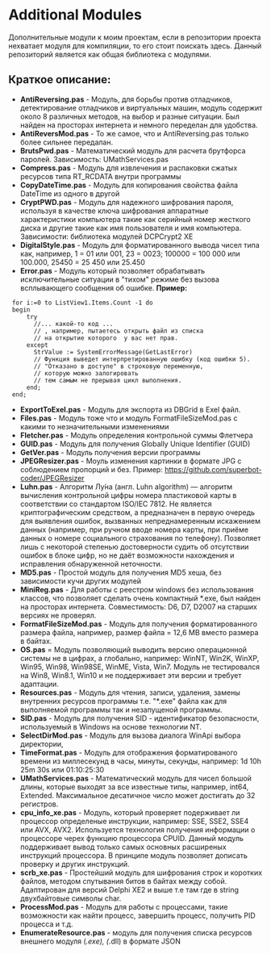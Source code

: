﻿# Additional Modules
Дополнительные модули к моим проектам, если в репозитории проекта нехватает модуля для компиляции, то его стоит поискать здесь. 
Данный репозиторий является как общая библиотека с модулями. 

## Краткое описание:
- **AntiReversing.pas** - Модуль, для борьбы против отладчиков, детектирование отладчиков и виртуальных машин, модуль содержит около 8 различных методов, на выбор и разные ситуации. Был найден на просторах интернета и немного переделан для удобства.
- **AntiReversMod.pas** - То же самое, что и AntiReversing.pas только более сильнее передалан.
- **BrutsPwd.pas** - Математический модуль для расчета брутфорса паролей. Зависимость: UMathServices.pas
- **Compress.pas** - Модуль для извлечения и распаковки сжатых ресурсов типа RT_RCDATA внутри программы  
- **CopyDateTime.pas** - Модуль для копирования свойства файла DateTime из одного в другой
- **CryptPWD.pas** - Модуль для надежного шифрования пароля, используя в качестве ключа шифрования аппаратные характеристики компьютера такие как серийный номер жесткого диска и другие такие как имя пользователя и имя компьютера. Зависимости: библиотека модулей DCPCrypt2 XE  
- **DigitalStyle.pas** - Модуль для форматированного вывода чисел типа как, например, 1 = 01 или 001, 23 = 0023; 100000 = 100 000 или 100.000, 25450 = 25 450 или 25.450 
- **Error.pas** - Модуль который позволяет обрабатывать исключительные ситуации в "тихом" режиме без вызова всплывающего сообщения об ошибке.
**Пример:** 
```
 for i:=0 to ListView1.Items.Count -1 do
 begin
     try
       //... какой-то код ... 
       // , например, пытаетесь открыть файл из списка 
       // на открытие которого  у вас нет прав.
     except
       StrValue := SystemErrorMessage(GetLastError) 
       // Функция выведет интерпретированную ошибку (код ошибки 5). 
       // "Отказано в доступе" в строковую переменную, 
       // которую можно залогировать 
       // тем самым не прерывая цикл выполнения. 
     end;   
 end;
 ``` 
  
- **ExportToExel.pas** - Модуль для экспорта из DBGrid в Exel файл.
- **Files.pas** - Модуль тоже что и модуль FormatFileSizeMod.pas с какими то незначительными изменениями 
- **Fletcher.pas** - Модуль определения контрольной суммы Флетчера 
- **GUID.pas** - Модуль для получения Globally Unique Identifier (GUID)
- **GetVer.pas** - Модуль получения версии программы  
- **JPEGResizer.pas** - Моуль изменения картинки в формате JPG с соблюдением пропорций и без. Пример: https://github.com/superbot-coder/JPEGResizer 
- **Luhn.pas** - Алгоритм Лу́на (англ. Luhn algorithm) — алгоритм вычисления контрольной цифры номера пластиковой карты в соответствии со стандартом ISO/IEC 7812. Не является криптографическим средством, а предназначен в первую очередь для выявления ошибок, вызванных непреднамеренным искажением данных (например, при ручном вводе номера карты, при приёме данных о номере социального страхования по телефону). Позволяет лишь с некоторой степенью достоверности судить об отсутствии ошибок в блоке цифр, но не даёт возможности нахождения и исправления обнаруженной неточности.
- **MD5.pas** - Простой модуль для получения MD5 хеша, без зависимости кучи других модулей
- **MiniReg.pas** - Для работы с реестром windows без использования классов, что позволяет сделать очень компактный *.exe, был найден на просторах интернета. Совместимость: D6, D7, D2007 на старших версиях не проверял.
- **FormatFileSizeMod.pas** - Модуль для получения форматированного размера файла, например, размер файла = 12,6 MB вместо размера в байтах.
- **OS.pas** = Модуль позволяющий выводить версию операционной системы не в цифрах, а глобально, например: WinNT, Win2K, WinXP, Win95, Win98, Win98SE, WinME, Vista, Win7.
Модуль не тестировался на Win8, Win8.1, Win10 и не поддерживает эти версии и требует адаптации. 
- **Resources.pas** - Модуль для чтения, записи, удаления, замены внутренних ресурсов программы т.е. "*.exe" файла как для выполняемой программы так и незапущеной программы.   
- **SID.pas** - Модуль для получения SID - идентификатор безопасности, используемый в Windows на основе технологии NT. 
- **SelectDirMod.pas** - Модуль для вызова диалога WinApi выбора директории, 
- **TimeFormat.pas** - Модуль для отображения форматированого времени из миллесекунд в часы, минуты, секунды, например: 1d 10h 25m 30s или 01:10:25:30
- **UMathServices.pas** - Математический модуль для чисел большой длины, которые выходят за все известные типы, например, int64, Extended. Максимальное десатичное число может достигать до 32 регистров. 
- **cpu_info_xe.pas** - Модуль, который проверяет подерживает ли процессор определеные инструкции, например: SSE, SSE2, SSE4 или AVX, AVX2. Используется технология получения информации о процессоре черех функцию процессора CPUID. Данный модуль поддерживает вывод только самых основных расширеных инструкций процессора. В принципе модуль позволяет дописать проверку и других инструкций.  
- **scrb_xe.pas** - Простейший модуль для шифрования строк и коротких файлов, методом спутывания битов в байтах между собой. Адаптирован для версий Delphi XE2 и выше т.е там где в string двухбайтовые символы char. 
- **ProcessMod.pas** - Модуль для работы с процессами, такие возможности как найти процесс, завершить процесс, получить PID процесса и т.д.
- **EnumerateResource.pas** - модуль для получения списка ресурсов внешнего модуля (*.exe), (*.dll) в формате JSON